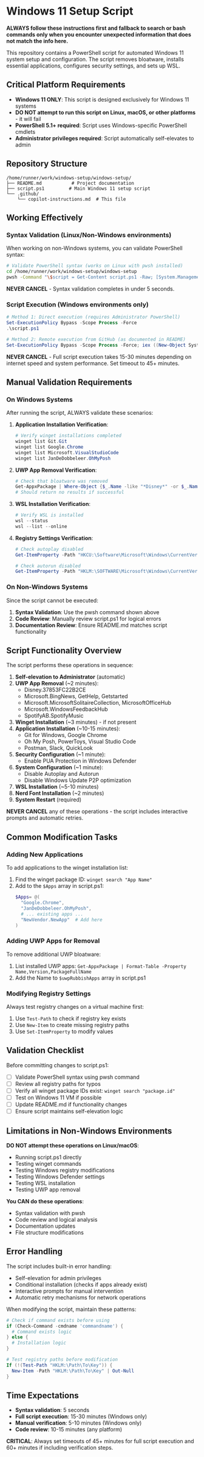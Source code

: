 # Windows 11 Setup Script

**ALWAYS follow these instructions first and fallback to search or bash commands only when you encounter unexpected information that does not match the info here.**

This repository contains a PowerShell script for automated Windows 11 system setup and configuration. The script removes bloatware, installs essential applications, configures security settings, and sets up WSL.

## Critical Platform Requirements

- **Windows 11 ONLY**: This script is designed exclusively for Windows 11 systems
- **DO NOT attempt to run this script on Linux, macOS, or other platforms** - it will fail
- **PowerShell 5.1+ required**: Script uses Windows-specific PowerShell cmdlets
- **Administrator privileges required**: Script automatically self-elevates to admin

## Repository Structure

```
/home/runner/work/windows-setup/windows-setup/
├── README.md           # Project documentation
├── script.ps1         # Main Windows 11 setup script
└── .github/
    └── copilot-instructions.md  # This file
```

## Working Effectively

### Syntax Validation (Linux/Non-Windows environments)
When working on non-Windows systems, you can validate PowerShell syntax:

```bash
# Validate PowerShell syntax (works on Linux with pwsh installed)
cd /home/runner/work/windows-setup/windows-setup
pwsh -Command "\$script = Get-Content script.ps1 -Raw; [System.Management.Automation.PSParser]::Tokenize(\$script, [ref]\$null) | Out-Null; Write-Host 'PowerShell syntax is valid'"
```

**NEVER CANCEL** - Syntax validation completes in under 5 seconds.

### Script Execution (Windows environments only)

```powershell
# Method 1: Direct execution (requires Administrator PowerShell)
Set-ExecutionPolicy Bypass -Scope Process -Force
.\script.ps1

# Method 2: Remote execution from GitHub (as documented in README)
Set-ExecutionPolicy Bypass -Scope Process -Force; iex ((New-Object System.Net.WebClient).DownloadString('https://raw.githubusercontent.com/samuelramox/windows-setup/master/script.ps1'))
```

**NEVER CANCEL** - Full script execution takes 15-30 minutes depending on internet speed and system performance. Set timeout to 45+ minutes.

## Manual Validation Requirements

### On Windows Systems
After running the script, ALWAYS validate these scenarios:

1. **Application Installation Verification**:
   ```powershell
   # Verify winget installations completed
   winget list Git.Git
   winget list Google.Chrome
   winget list Microsoft.VisualStudioCode
   winget list JanDeDobbeleer.OhMyPosh
   ```

2. **UWP App Removal Verification**:
   ```powershell
   # Check that bloatware was removed
   Get-AppxPackage | Where-Object {$_.Name -like "*Disney*" -or $_.Name -like "*BingNews*" -or $_.Name -like "*Solitaire*"}
   # Should return no results if successful
   ```

3. **WSL Installation Verification**:
   ```powershell
   # Verify WSL is installed
   wsl --status
   wsl --list --online
   ```

4. **Registry Settings Verification**:
   ```powershell
   # Check autoplay disabled
   Get-ItemProperty -Path "HKCU:\Software\Microsoft\Windows\CurrentVersion\Explorer\AutoplayHandlers" -Name "DisableAutoplay"
   
   # Check autorun disabled
   Get-ItemProperty -Path "HKLM:\SOFTWARE\Microsoft\Windows\CurrentVersion\Policies\Explorer" -Name "NoDriveTypeAutoRun"
   ```

### On Non-Windows Systems
Since the script cannot be executed:

1. **Syntax Validation**: Use the pwsh command shown above
2. **Code Review**: Manually review script.ps1 for logical errors
3. **Documentation Review**: Ensure README.md matches script functionality

## Script Functionality Overview

The script performs these operations in sequence:

1. **Self-elevation to Administrator** (automatic)
2. **UWP App Removal** (~2 minutes):
   - Disney.37853FC22B2CE
   - Microsoft.BingNews, GetHelp, Getstarted
   - Microsoft.MicrosoftSolitaireCollection, MicrosoftOfficeHub
   - Microsoft.WindowsFeedbackHub
   - SpotifyAB.SpotifyMusic
3. **Winget Installation** (~3 minutes) - if not present
4. **Application Installation** (~10-15 minutes):
   - Git for Windows, Google Chrome
   - Oh My Posh, PowerToys, Visual Studio Code
   - Postman, Slack, QuickLook
5. **Security Configuration** (~1 minute):
   - Enable PUA Protection in Windows Defender
6. **System Configuration** (~1 minute):
   - Disable Autoplay and Autorun
   - Disable Windows Update P2P optimization
7. **WSL Installation** (~5-10 minutes)
8. **Nerd Font Installation** (~2 minutes)
9. **System Restart** (required)

**NEVER CANCEL** any of these operations - the script includes interactive prompts and automatic retries.

## Common Modification Tasks

### Adding New Applications
To add applications to the winget installation list:

1. Find the winget package ID: `winget search "App Name"`
2. Add to the `$Apps` array in script.ps1:
   ```powershell
   $Apps= @(
     "Google.Chrome",
     "JanDeDobbeleer.OhMyPosh",
     # ... existing apps ...
     "NewVendor.NewApp"  # Add here
   )
   ```

### Adding UWP Apps for Removal
To remove additional UWP bloatware:

1. List installed UWP apps: `Get-AppxPackage | Format-Table -Property Name,Version,PackageFullName`
2. Add the Name to `$uwpRubbishApps` array in script.ps1

### Modifying Registry Settings
Always test registry changes on a virtual machine first:

1. Use `Test-Path` to check if registry key exists
2. Use `New-Item` to create missing registry paths
3. Use `Set-ItemProperty` to modify values

## Validation Checklist

Before committing changes to script.ps1:

- [ ] Validate PowerShell syntax using pwsh command
- [ ] Review all registry paths for typos
- [ ] Verify all winget package IDs exist: `winget search "package.id"`
- [ ] Test on Windows 11 VM if possible
- [ ] Update README.md if functionality changes
- [ ] Ensure script maintains self-elevation logic

## Limitations in Non-Windows Environments

**DO NOT attempt these operations on Linux/macOS**:
- Running script.ps1 directly
- Testing winget commands
- Testing Windows registry modifications
- Testing Windows Defender settings
- Testing WSL installation
- Testing UWP app removal

**You CAN do these operations**:
- Syntax validation with pwsh
- Code review and logical analysis
- Documentation updates
- File structure modifications

## Error Handling

The script includes built-in error handling:
- Self-elevation for admin privileges
- Conditional installation (checks if apps already exist)
- Interactive prompts for manual intervention
- Automatic retry mechanisms for network operations

When modifying the script, maintain these patterns:
```powershell
# Check if command exists before using
if (Check-Command -cmdname 'commandname') {
  # Command exists logic
} else {
  # Installation logic
}

# Test registry paths before modification
If (!(Test-Path "HKLM:\Path\To\Key")) {
  New-Item -Path "HKLM:\Path\To\Key" | Out-Null
}
```

## Time Expectations

- **Syntax validation**: 5 seconds
- **Full script execution**: 15-30 minutes (Windows only)
- **Manual verification**: 5-10 minutes (Windows only)
- **Code review**: 10-15 minutes (any platform)

**CRITICAL**: Always set timeouts of 45+ minutes for full script execution and 60+ minutes if including verification steps.